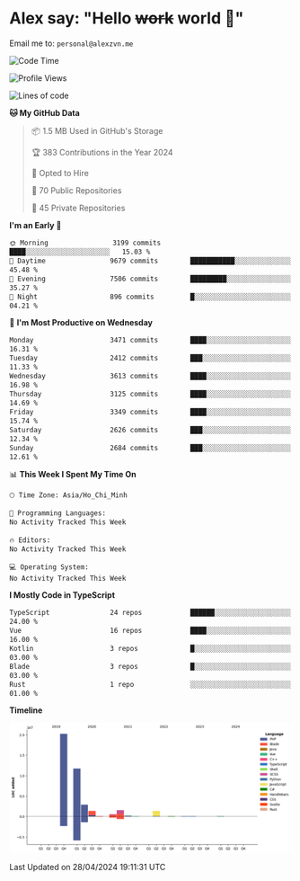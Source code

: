 # Alex say: "Hello ~~work~~ world 🐾"
Email me to: `personal@alexzvn.me`

<!--START_SECTION:waka-->
![Code Time](http://img.shields.io/badge/Code%20Time-1%2C066%20hrs%2055%20mins-blue)

![Profile Views](http://img.shields.io/badge/Profile%20Views-5-blue)

![Lines of code](https://img.shields.io/badge/From%20Hello%20World%20I%27ve%20Written-40.4%20million%20lines%20of%20code-blue)

**🐱 My GitHub Data** 

> 📦 1.5 MB Used in GitHub's Storage 
 > 
> 🏆 383 Contributions in the Year 2024
 > 
> 💼 Opted to Hire
 > 
> 📜 70 Public Repositories 
 > 
> 🔑 45 Private Repositories 
 > 
**I'm an Early 🐤** 

```text
🌞 Morning                3199 commits        ████░░░░░░░░░░░░░░░░░░░░░   15.03 % 
🌆 Daytime                9679 commits        ███████████░░░░░░░░░░░░░░   45.48 % 
🌃 Evening                7506 commits        █████████░░░░░░░░░░░░░░░░   35.27 % 
🌙 Night                  896 commits         █░░░░░░░░░░░░░░░░░░░░░░░░   04.21 % 
```
📅 **I'm Most Productive on Wednesday** 

```text
Monday                   3471 commits        ████░░░░░░░░░░░░░░░░░░░░░   16.31 % 
Tuesday                  2412 commits        ███░░░░░░░░░░░░░░░░░░░░░░   11.33 % 
Wednesday                3613 commits        ████░░░░░░░░░░░░░░░░░░░░░   16.98 % 
Thursday                 3125 commits        ████░░░░░░░░░░░░░░░░░░░░░   14.69 % 
Friday                   3349 commits        ████░░░░░░░░░░░░░░░░░░░░░   15.74 % 
Saturday                 2626 commits        ███░░░░░░░░░░░░░░░░░░░░░░   12.34 % 
Sunday                   2684 commits        ███░░░░░░░░░░░░░░░░░░░░░░   12.61 % 
```


📊 **This Week I Spent My Time On** 

```text
🕑︎ Time Zone: Asia/Ho_Chi_Minh

💬 Programming Languages: 
No Activity Tracked This Week

🔥 Editors: 
No Activity Tracked This Week

💻 Operating System: 
No Activity Tracked This Week
```

**I Mostly Code in TypeScript** 

```text
TypeScript               24 repos            ██████░░░░░░░░░░░░░░░░░░░   24.00 % 
Vue                      16 repos            ████░░░░░░░░░░░░░░░░░░░░░   16.00 % 
Kotlin                   3 repos             █░░░░░░░░░░░░░░░░░░░░░░░░   03.00 % 
Blade                    3 repos             █░░░░░░░░░░░░░░░░░░░░░░░░   03.00 % 
Rust                     1 repo              ░░░░░░░░░░░░░░░░░░░░░░░░░   01.00 % 
```



**Timeline**

![Lines of Code chart](https://raw.githubusercontent.com/alexzvn/alexzvn/main/assets/bar_graph.png)


 Last Updated on 28/04/2024 19:11:31 UTC
<!--END_SECTION:waka-->
